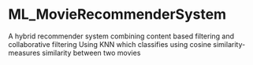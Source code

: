 # ML_MovieRecommenderSystem

A hybrid recommender system combining content based filtering and collaborative filtering
Using KNN which classifies using cosine similarity- measures similarity between two movies
